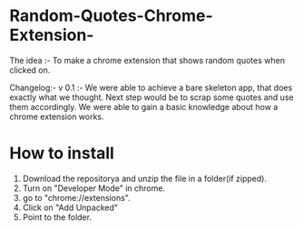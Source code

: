 # Random-Quotes-Chrome-Extension-

The idea :- To make a chrome extension that shows random quotes when clicked on.

Changelog:-
v 0.1 :- We were able to achieve a bare skeleton app, that does exactly what we thought. Next step would be to scrap some quotes and use them accordingly. We were able to gain a basic knowledge about how a chrome extension works.

# How to install

1. Download the repositorya and unzip the file in a folder(if zipped).
2. Turn on "Developer Mode" in chrome.
3. go to "chrome://extensions".
4. Click on "Add Unpacked"
5. Point to the folder.
